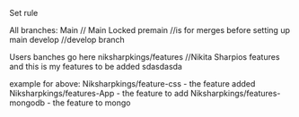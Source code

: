 Set rule

All branches:
Main                  // Main Locked
premain  //is for merges before setting up main
develop   //develop branch

Users banches go here
niksharpkings/features  //Nikita Sharpios features and this is my features to be added sdasdasda



example for above:
Niksharpkings/feature-css - the feature added
Niksharpkings/features-App - the feature to add
Niksharpkings/features-mongodb - the feature to mongo  
